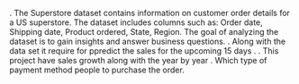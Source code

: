 
.    The Superstore dataset contains information on customer order details for a US superstore. The dataset includes columns such as: Order date, Shipping date, Product ordered, State, Region. The goal of analyzing the dataset is to gain insights and answer business questions.
.    Along with the data set it require for ppredict the sales for the upcoming 15 days .
.    This project have sales growth along with the year by year
.    Which type of payment method people to purchase the order.
